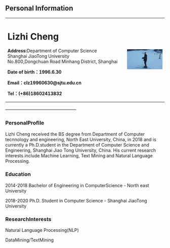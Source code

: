 ## Personal Information
<table border="0">
  <tr>
    <td width="75%">
      <h1>Lizhi Cheng</h1>
      <p><b>Address:</b>Department of Computer Science <br>Shanghai JiaoTong University<br> No.800,Dongchuan Road Minhang District, Shanghai </p>
      <p><b>Date of birth：1996.6.30</b></p>
      <p><b>Email：clz19960630@sjtu.edu.cn</b></p>
      <p><b>Tel：(+86)18602413832 </b></p>
    </td>
    <td width="25%">
      <img src="/20141214_152338.jpg" width="100%">
    </td>
  </tr>
</table>
————————————————

### PersonalProﬁle
Lizhi Cheng received the BS degree from Department of Computer tecnnology and engineering, North East University, China, in 2018 and is currently a Ph.D.student in the Department of Computer Science and Engineering, Shanghai Jiao Tong University, China. His current research interests include Machine Learning, Text Mining and Natural Language Processing.

### Education
2014-2018 Bachelor of Engineering in ComputerScience - North east University

2018-2020 Ph.D. Student in Computer Science - Shanghai JiaoTong University

### ResearchInterests 
Natural Language Processing(NLP) 

DataMining/TextMining 
